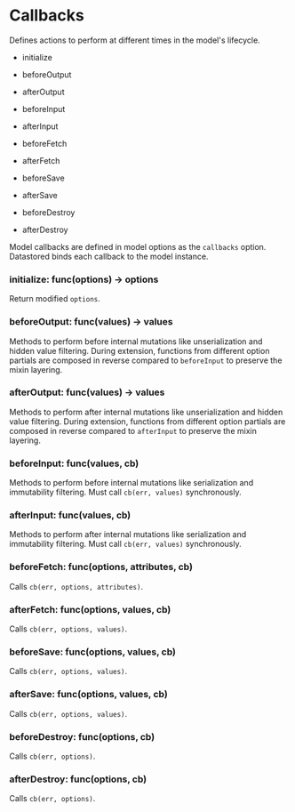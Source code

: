 # Callbacks

Defines actions to perform at different times in the model's lifecycle.

- initialize

- beforeOutput
- afterOutput

- beforeInput
- afterInput

- beforeFetch
- afterFetch

- beforeSave
- afterSave

- beforeDestroy
- afterDestroy

Model callbacks are defined in model options as the `callbacks` option. Datastored binds each callback to the model instance.

### initialize: func(options) -> options

Return modified `options`.

### beforeOutput: func(values) -> values

Methods to perform before internal mutations like unserialization and hidden value filtering. During extension, functions from different option partials are composed in reverse compared to `beforeInput` to preserve the mixin layering.

### afterOutput: func(values) -> values

Methods to perform after internal mutations like unserialization and hidden value filtering. During extension, functions from different option partials are composed in reverse compared to `afterInput` to preserve the mixin layering.

### beforeInput: func(values, cb)

Methods to perform before internal mutations like serialization and immutability filtering. Must call `cb(err, values)` synchronously.

### afterInput: func(values, cb)

Methods to perform after internal mutations like serialization and immutability filtering. Must call `cb(err, values)` synchronously.

### beforeFetch: func(options, attributes, cb)

Calls `cb(err, options, attributes)`.

### afterFetch: func(options, values, cb)

Calls `cb(err, options, values)`.

### beforeSave: func(options, values, cb)

Calls `cb(err, options, values)`.

### afterSave: func(options, values, cb)

Calls `cb(err, options, values)`.

### beforeDestroy: func(options, cb)

Calls `cb(err, options)`.

### afterDestroy: func(options, cb)

Calls `cb(err, options)`.
